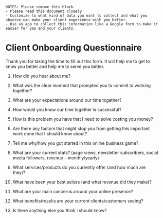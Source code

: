 ```
NOTES: Please remove this block.
- Please read this document closely
- Customize to what kind of data you want to collect and what you observe can make your client experience with you better.
- Use an app to collect this information like a Google form to make it easier for you and your clients.
```

# Client Onboarding Questionnaire

Thank you for taking the time to fill out this form. It will help me to get to know you better and help me to serve you better.

1. How did you hear about me?

2. What was the clear moment that prompted you to commit to working together?

3. What are your expectations around our time together?

4. How would you know our time together is successful?

5. How is this problem you have that I need to solve costing you money?

6. Are there any factors that might stop you from getting this important work done that I should know about?

7. Tell me why/how you got started in this online business game?

8. What are your current stats? (page views, newsletter subscribers, social media followers, revenue – monthly/yearly)

9. What services/products do you currently offer (and how much are they)?

10. What have been your best sellers (and what revenue did they make)?

11. What are your main concerns around your online presence?

12. What benefits/results are your current clients/customers seeing?

13. Is there anything else you think I should know?
